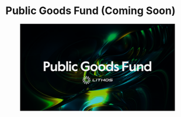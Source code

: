 # Public Goods Fund (Coming Soon)

<figure><img src="../.gitbook/assets/14_Public Goods Fund.png" alt=""><figcaption></figcaption></figure>
